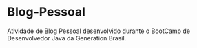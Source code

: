 # Blog-Pessoal
Atividade de Blog Pessoal desenvolvido durante o BootCamp de Desenvolvedor Java da Generation Brasil. 
